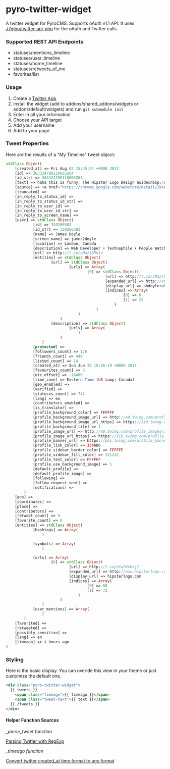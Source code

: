 pyro-twitter-widget
===================

A twitter widget for PyroCMS. Supports oAuth v1.1 API. It uses [J7mbo/twitter-api-php](https://github.com/J7mbo/twitter-api-php) for the oAuth and Twitter calls.

### Supported REST API Endpoints

* statuses/mentions_timeline
* statuses/user_timeline
* statuses/home_timeline
* statuses/retweets_of_me
* favorites/list

### Usage

1. Create a [Twitter App](https://dev.twitter.com/apps)
2. Install the widget (add to addons/shared_addons/widgets or addons/default/widgets) and run `git submodule init`
3. Enter in all your information
4. Choose your API target
5. Add your username
6. Add to your page

### Tweet Properties

Here are the results of a "My Timeline" tweet object:

```php
stdClass Object(
    [created_at] => Fri Aug 02 15:45:54 +0000 2013
    [id] => 363324789118603264
    [id_str] => 363324789118603264
    [text] => haha this is funny. The Hipster Logo Design Guide&nbsp;<a target="_blank" href="http://t.co/eYwlKmbsjf">http://t.co/eYwlKmbsjf</a>
    [source] => <a href="https://chrome.google.com/webstore/detail/ikknnkomiokeodcdkknnhgjmncfiefmn" rel="nofollow">Notifier for Chrome</a>
    [truncated] =>
    [in_reply_to_status_id] =>
    [in_reply_to_status_id_str] =>
    [in_reply_to_user_id] =>
    [in_reply_to_user_id_str] =>
    [in_reply_to_screen_name] =>
    [user] => stdClass Object(
            [id] => 320266583
            [id_str] => 320266583
            [name] => James Doyle
            [screen_name] => james2doyle
            [location] => London, Canada
            [description] => Web Developer • Technophile • People Watcher • Paleo Eater • Movie Goer • Bike Lover • TV Enjoyer • Director at @WARPAINTMedia
            [url] => http://t.co/cMaztGMk1v
            [entities] => stdClass Object(
                    [url] => stdClass Object(
                            [urls] => Array(
                                    [0] => stdClass Object(
                                            [url] => http://t.co/cMaztGMk1v
                                            [expanded_url] => http://ohdoylerules.com
                                            [display_url] => ohdoylerules.com
                                            [indices] => Array(
                                                    [0] => 0
                                                    [1] => 22
                                                )
                                        )
                                )
                        )
                    [description] => stdClass Object(
                            [urls] => Array(
                                )
                        )
                )
            [protected] =>
            [followers_count] => 176
            [friends_count] => 440
            [listed_count] => 14
            [created_at] => Sun Jun 19 16:16:19 +0000 2011
            [favourites_count] => 5
            [utc_offset] => -14400
            [time_zone] => Eastern Time (US &amp; Canada)
            [geo_enabled] =>
            [verified] =>
            [statuses_count] => 742
            [lang] => en
            [contributors_enabled] =>
            [is_translator] =>
            [profile_background_color] => FFFFFF
            [profile_background_image_url] => http://a0.twimg.com/profile_background_images/776577586/5998b26a2430febb9e6ea8f0b5a1e9ee.png
            [profile_background_image_url_https] => https://si0.twimg.com/profile_background_images/776577586/5998b26a2430febb9e6ea8f0b5a1e9ee.png
            [profile_background_tile] => 1
            [profile_image_url] => http://a0.twimg.com/profile_images/378800000119818419/75e06cffcd02d3ca6ae4ce68076e42e4_normal.png
            [profile_image_url_https] => https://si0.twimg.com/profile_images/378800000119818419/75e06cffcd02d3ca6ae4ce68076e42e4_normal.png
            [profile_banner_url] => https://pbs.twimg.com/profile_banners/320266583/1365780780
            [profile_link_color] => 338AD6
            [profile_sidebar_border_color] => FFFFFF
            [profile_sidebar_fill_color] => 121212
            [profile_text_color] => FFFFFF
            [profile_use_background_image] => 1
            [default_profile] =>
            [default_profile_image] =>
            [following] =>
            [follow_request_sent] =>
            [notifications] =>
        )
    [geo] =>
    [coordinates] =>
    [place] =>
    [contributors] =>
    [retweet_count] => 0
    [favorite_count] => 0
    [entities] => stdClass Object(
            [hashtags] => Array(
                )

            [symbols] => Array(
                )

            [urls] => Array(
                    [0] => stdClass Object(
                            [url] => http://t.co/eYwlKmbsjf
                            [expanded_url] => http://www.hipsterlogo.com/
                            [display_url] => hipsterlogo.com
                            [indices] => Array(
                                    [0] => 50
                                    [1] => 72
                                )
                        )
                )
            [user_mentions] => Array(
                )
        )
    [favorited] =>
    [retweeted] =>
    [possibly_sensitive] =>
    [lang] => en
    [timeago] => 4 hours ago
)
```

### Styling

Here is the basic display. You can overide this view in your theme or just customize the default one.

```html
<div class="pyro-twitter-widget">
  {{ tweets }}
    <span class="timeago">{{ timeago }}</span>
    <span class="tweet-text">{{ text }}</span>
  {{ /tweets }}
</div>
```

#### Helper Function Sources

*_parse_tweet function*

[Parsing Twitter with RegExp](http://saturnboy.com/2010/02/parsing-twitter-with-regexp/)

*_timeago function*

[Convert twitter created_at time format to ago format](http://webcodingeasy.com/PHP/Convert-twitter-createdat-time-format-to-ago-format)